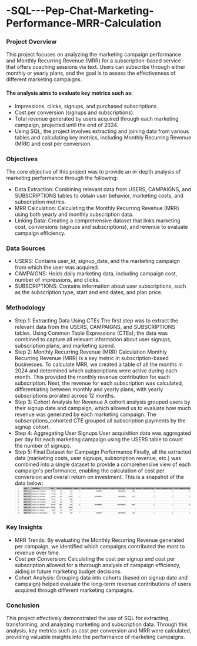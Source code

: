 # -SQL---Pep-Chat-Marketing-Performance-MRR-Calculation

### Project Overview
This project focuses on analyzing the marketing campaign performance and Monthly Recurring Revenue (MRR) for a subscription-based service that offers coaching sessions via text. Users can subscribe through either monthly or yearly plans, and the goal is to assess the effectiveness of different marketing campaigns.

#### The analysis aims to evaluate key metrics such as:
- Impressions, clicks, signups, and purchased subscriptions.
- Cost per conversion (signups and subscriptions).
- Total revenue generated by users acquired through each marketing campaign, projected until the end of 2024.
- Using SQL, the project involves extracting and joining data from various tables and calculating key metrics, including Monthly Recurring Revenue (MRR) and cost per conversion.

### Objectives
The core objective of this project was to provide an in-depth analysis of marketing performance through the following:
- Data Extraction: Combining relevant data from USERS, CAMPAIGNS, and SUBSCRIPTIONS tables to obtain user behavior, marketing costs, and subscription metrics.
- MRR Calculation: Calculating the Monthly Recurring Revenue (MRR) using both yearly and monthly subscription data.
- Linking Data: Creating a comprehensive dataset that links marketing cost, conversions (signups and subscriptions), and revenue to evaluate campaign efficiency.

### Data Sources
- USERS: Contains user_id, signup_date, and the marketing campaign from which the user was acquired.
- CAMPAIGNS: Holds daily marketing data, including campaign cost, number of impressions, and clicks.
- SUBSCRIPTIONS: Contains information about user subscriptions, such as the subscription type, start and end dates, and plan price.

### Methodology
- Step 1: Extracting Data Using CTEs
The first step was to extract the relevant data from the USERS, CAMPAIGNS, and SUBSCRIPTIONS tables. Using Common Table Expressions (CTEs), the data was combined to capture all relevant information about user signups, subscription plans, and marketing spend.
- Step 2: Monthly Recurring Revenue (MRR) Calculation
Monthly Recurring Revenue (MRR) is a key metric in subscription-based businesses. To calculate MRR, we created a table of all the months in 2024 and determined which subscriptions were active during each month. This provided the monthly revenue contribution for each subscription.
Next, the revenue for each subscription was calculated, differentiating between monthly and yearly plans, with yearly subscriptions prorated across 12 months.
- Step 3: Cohort Analysis for Revenue
A cohort analysis grouped users by their signup date and campaign, which allowed us to evaluate how much revenue was generated by each marketing campaign. The subscriptions_cohorted CTE grouped all subscription payments by the signup cohort.
- Step 4: Aggregating User Signups
User acquisition data was aggregated per day for each marketing campaign using the USERS table to count the number of signups.
- Step 5: Final Dataset for Campaign Performance
Finally, all the extracted data (marketing costs, user signups, subscription revenue, etc.) was combined into a single dataset to provide a comprehensive view of each campaign's performance, enabling the calculation of cost per conversion and overall return on investment. This is a snapshot of the data below:
  ![Final Data](https://github.com/Feyisayo0g/-SQL---Pep-Chat-Marketing-Performance-MRR-Calculation/blob/main/pepchat%20final%20table.png)

### Key Insights
- MRR Trends: By evaluating the Monthly Recurring Revenue generated per campaign, we identified which campaigns contributed the most to revenue over time.
- Cost per Conversion: Calculating the cost per signup and cost per subscription allowed for a thorough analysis of campaign efficiency, aiding in future marketing budget decisions.
- Cohort Analysis: Grouping data into cohorts (based on signup date and campaign) helped evaluate the long-term revenue contributions of users acquired through different marketing campaigns.

### Conclusion
This project effectively demonstrated the use of SQL for extracting, transforming, and analyzing marketing and subscription data. Through this analysis, key metrics such as cost per conversion and MRR were calculated, providing valuable insights into the performance of marketing campaigns.

